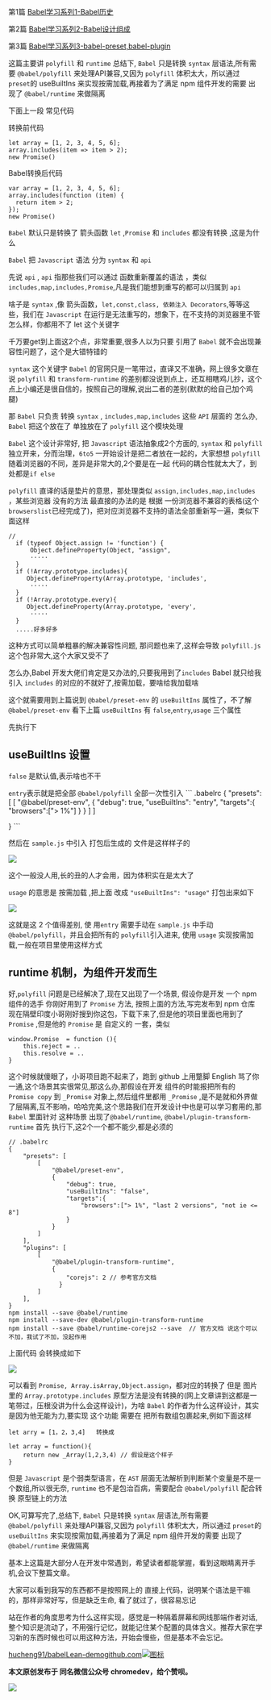 第1篇 [Babel学习系列1-Babel历史](https://link.zhihu.com/?target=https%3A//mp.weixin.qq.com/s%3F__biz%3DMzAwOTkzNDc0Mg%3D%3D%26mid%3D2247483745%26idx%3D1%26sn%3D3ad02c5981127907840a3c3c9d0fb86c%26chksm%3D9b594398ac2eca8e5b5c8473ae617e49e968d9b75db8242512ad0df6d4b6e8ad1d5aef9b9d86%23rd)

第2篇 [Babel学习系列2-Babel设计组成](https://link.zhihu.com/?target=https%3A//mp.weixin.qq.com/s%3F__biz%3DMzAwOTkzNDc0Mg%3D%3D%26mid%3D2247483750%26idx%3D1%26sn%3Dc90e95159199ac7aa2612207e89e9182%26chksm%3D9b59439fac2eca89bc558fd2a360408bf8e8a928688963f7f21a5e17ae2ae678f8265a8003aa%23rd)

第3篇 [Babel学习系列3-babel-preset,babel-plugin](https://link.zhihu.com/?target=https%3A//mp.weixin.qq.com/s%3F__biz%3DMzAwOTkzNDc0Mg%3D%3D%26mid%3D2247483764%26idx%3D1%26sn%3Dccc0da501c249e7f6933c1068b8440b4%26chksm%3D9b59438dac2eca9b186a04cad9085d3fb1e4de56fc5726cb26da57d5cb21c22c090e5e8ef751%26token%3D824736612%26lang%3Dzh_CN%23rd)

这篇主要讲 `polyfill` 和 `runtime` 总结下, `Babel` 只是转换 `syntax` 层语法,所有需要 `@babel/polyfill` 来处理API兼容,又因为 `polyfill` 体积太大，所以通过 `preset`的 useBuiltIns 来实现按需加载,再接着为了满足 npm 组件开发的需要 出现了 `@babel/runtime` 来做隔离

下面上一段 常见代码

转换前代码

```
let array = [1, 2, 3, 4, 5, 6];
array.includes(item => item > 2);
new Promise()
```

Babel转换后代码

```
var array = [1, 2, 3, 4, 5, 6];
array.includes(function (item) {
  return item > 2;
});
new Promise()
```

`Babel` 默认只是转换了 箭头函数 `let` ,`Promise` 和 `includes` 都没有转换 ,这是为什么

`Babel` 把 `Javascript` 语法 分为 `syntax` 和 `api`

先说 `api` , `api` 指那些我们可以通过 函数重新覆盖的语法 ，类似 `includes,map,includes,Promise`,凡是我们能想到重写的都可以归属到 `api`

啥子是 `syntax` ,像 箭头函数，`let,const,class, 依赖注入 Decorators`,等等这些，我们在 `Javascript` 在运行是无法重写的，想象下，在不支持的浏览器里不管怎么样，你都用不了 let 这个关键字

千万要get到上面这2个点，非常重要,很多人以为只要 引用了 `Babel` 就不会出现兼容性问题了，这个是大错特错的

`syntax` 这个关键字 `Babel` 的官网只是一笔带过，直译又不准确，网上很多文章在说 `polyfill` 和 `transform-runtime` 的差别都没说到点上，还互相瞎鸡儿抄，这个点上小编还是很自信的，按照自己的理解,说出二者的差别(默默的给自己加个鸡腿)

那 `Babel` 只负责 转换 `syntax` , `includes,map,includes` 这些 `API` 层面的 怎么办, `Babel` 把这个放在了 单独放在了 `polyfill` 这个模块处理

`Babel` 这个设计非常好, 把 `Javascript` 语法抽象成2个方面的, `syntax` 和 `polyfill` 独立开来，分而治理，`6to5` 一开始设计是把二者放在一起的，大家想想 `polyfill` 随着浏览器的不同，差异是非常大的,2个要是在一起 代码的耦合性就太大了，到处都是`if else`

`polyfill` 直译的话是垫片的意思，那处理类似 `assign,includes,map,includes` ，某些浏览器 没有的方法 最直接的办法的是 根据 一份浏览器不兼容的表格(这个`browserslist`已经完成了)，把对应浏览器不支持的语法全部重新写一遍，类似下面这样

```
// 
  if (typeof Object.assign != 'function') {
      Object.defineProperty(Object, "assign", 
      ·····
  }
  if (!Array.prototype.includes){
     Object.defineProperty(Array.prototype, 'includes',
      ·····
  }
  if (!Array.prototype.every){
     Object.defineProperty(Array.prototype, 'every',
      ·····
  }
  .....好多好多
```

这种方式可以简单粗暴的解决兼容性问题, 那问题也来了,这样会导致 `polyfill.js` 这个包非常大,这个大家又受不了

怎么办,Babel 开发大佬们肯定是又办法的,只要我用到了`includes` Babel 就只给我引入 `includes` 的对应的不就好了,按需加载，要啥给我加载啥

这个就需要用到上篇说到 `@babel/preset-env` 的 `useBuiltIns` 属性了，不了解 `@babel/preset-env` 看下上篇 `useBuiltIns` 有 `false`,`entry`,`usage` 三个属性

先执行下

## useBuiltIns 设置

`false` 是默认值,表示啥也不干

`entry`表示就是把全部 `@babel/polyfill` 全部一次性引入 ``` .babelrc { "presets": [ [ "@babel/preset-env", { "debug": true, "useBuiltIns": "entry", "targets":{ "browsers":["> 1%"] } } ] ]

} ```

然后在 `sample.js` 中引入 打包后生成的 文件是这样样子的

![](https://pic2.zhimg.com/v2-c8353e8abb0b3e91f14c5a419304cdc5_b.jpg)

这个一般没人用,长的丑的人才会用，因为体积实在是太大了

`usage` 的意思是 按需加载 ,把上面 改成 `"useBuiltIns": "usage"` 打包出来如下

![](https://pic3.zhimg.com/v2-1ab195bb0442c01764c857de3f37e7a6_b.jpg)

这就是这 2 个值得差别, 使 用`entry` 需要手动在 `sample.js` 中手动 `@babel/polyfill`，并且会把所有的 `polyfill`引入进来, 使用 `usage` 实现按需加载,一般在项目里使用这样方式

## runtime 机制，为组件开发而生

好,`polyfill` 问题是已经解决了,现在又出现了一个场景, 假设你是开发 一个 npm 组件的选手 你刚好用到了 `Promise` 方法, 按照上面的方法,写完发布到 npm 仓库 现在隔壁印度小哥刚好搜到你这包，下载下来了,但是他的项目里面也用到了 `Promise` ,但是他的 `Promise` 是 自定义的 一套，类似

```
window.Promise  = function (){
    this.reject = ..
    this.resolve = ..
}
```

这个时候就傻眼了，小哥项目跑不起来了，跑到 github 上用蹩脚 English 骂了你一通,这个场景其实很常见,那这么办,那假设在开发 组件的时能报把所有的 `Promise copy` 到 `_Promise` 对象上,然后组件里都用 `_Promise` ,是不是就和外界做了层隔离,互不影响，哈哈完美,这个思路我们在开发设计中也是可以学习套用的,那 `Babel` 里面针对 这种场景 出现了`@babel/runtime`, `@babel/plugin-transform-runtime` 首先 执行下,这2个一个都不能少,都是必须的

```
// .babelrc
{
    "presets": [
        [
            "@babel/preset-env",
            {
                "debug": true,
                "useBuiltIns": "false",
                "targets":{
                    "browsers":["> 1%", "last 2 versions", "not ie <= 8"]
                }
            }
        ]
    ],
    "plugins": [
        [
            "@babel/plugin-transform-runtime",
            {
                "corejs": 2 // 参考官方文档
              }
        ]
    ],
}
npm install --save @babel/runtime
npm install --save-dev @babel/plugin-transform-runtime
npm install --save @babel/runtime-corejs2 --save  // 官方文档 说这个可以不加，我试了不加，没起作用
```

上面代码 会转换成如下

![](https://pic4.zhimg.com/v2-09b0f8204969ce4f35386d038a9fbb53_b.jpg)

可以看到 `Promise, Array.isArray,Object.assign`，都对应的转换了 但是 图片里的 `Array.prototype.includes` 原型方法是没有转换的(网上文章讲到这都是一笔带过，压根没讲为什么会这样设计)，为啥 `Babel` 的作者为什么这样设计，其实是因为他无能为力,要实现 这个功能 需要在 把所有数组包裹起来,例如下面这样

```
let arry = [1，2，3,4]   转换成

let array = function(){
    return new _Array(1,2,3,4) // 假设是这个样子
}
```

但是 `Javascript` 是个弱类型语言，在 `AST` 层面无法解析到判断某个变量是不是一个数组,所以很无奈, `runtime` 也不是包治百病，需要配合 `@babel/polyfill` 配合转换 原型链上的方法

OK,可算写完了,总结下, `Babel` 只是转换 `syntax` 层语法,所有需要 `@babel/polyfill` 来处理API兼容,又因为 `polyfill` 体积太大，所以通过 `preset`的 `useBuiltIns` 来实现按需加载,再接着为了满足 npm 组件开发的需要 出现了 `@babel/runtime` 来做隔离

基本上这篇是大部分人在开发中常遇到，希望读者都能掌握，看到这眼睛离开手机,会议下整篇文章。

大家可以看到我写的东西都不是按照网上的 直接上代码，说明某个语法是干嘛的，那样非常好写，但是缺乏生命, 看了就过了，很容易忘记

站在作者的角度思考为什么这样实现，感觉是一种隔着屏幕和网线那端作者对话,整个知识是流动了，不用强行记忆，就能记住某个配置的具体含义。推荐大家在学习新的东西时候也可以用这种方法，开始会慢些，但是基本不会忘记。

[hucheng91/babelLean-demogithub.com![图标](https://pic3.zhimg.com/v2-4efa18e68bc389fe8dfc91e54eb098aa_ipico.jpg)](https://link.zhihu.com/?target=https%3A//github.com/hucheng91/babelLean-demo)

**本文原创发布于 同名微信公众号 chromedev，给个赞呗。**

![](https://pic3.zhimg.com/v2-4d06e082190cd9393d0396c46101b3a2_b.jpg)